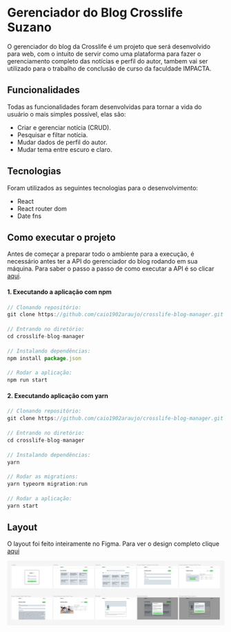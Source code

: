 # Gerenciador do Blog Crosslife Suzano
O gerenciador do blog da Crosslife é um projeto que será desenvolvido para web, com o intuito de servir como uma plataforma para fazer o gerenciamento completo das notícias e perfil do autor, tambem vai ser utilizado para o trabalho de conclusão de curso da faculdade IMPACTA.

## Funcionalidades
Todas as funcionalidades foram desenvolvidas para tornar a vida do usuário o mais simples possível, elas são:
* Criar e gerenciar notícia (CRUD).
* Pesquisar e filtar notícia.
* Mudar dados de perfil do autor.
* Mudar tema entre escuro e claro.

## Tecnologias
Foram utilizados as seguintes tecnologias para o desenvolvimento:
* React
* React router dom
* Date fns

## Como executar o projeto
Antes de começar a preparar todo o ambiente para a execução, é necessário antes ter a API do gerenciador do blog rodando em sua máquina. Para saber o passo a passo de como executar a API é so clicar [aqui](https://github.com/caio1902araujo/crosslife-api).

#### 1. Executando a aplicação com npm
```javascript
// Clonando repositório:
git clone https://github.com/caio1902araujo/crosslife-blog-manager.git

// Entrando no diretório:
cd crosslife-blog-manager

// Instalando dependências:
npm install package.json

// Rodar a aplicação:
npm run start
```

#### 2. Executando aplicação com yarn
```javascript
// Clonando repositório:
git clone https://github.com/caio1902araujo/crosslife-blog-manager.git

// Entrando no diretório:
cd crosslife-blog-manager

// Instalando dependências:
yarn

// Rodar as migrations:
yarn typeorm migration:run

// Rodar a aplicação:
yarn start
```

## Layout
O layout foi feito inteiramente no Figma. Para ver o design completo clique [aqui](https://www.figma.com/file/rUg0I5bbcGBLD5m5dYCH9H/Gerenciador-do-blog-crosslife?node-id=0%3A1)

![layout](images/design-crosslife-gerenciador-blog.PNG)
